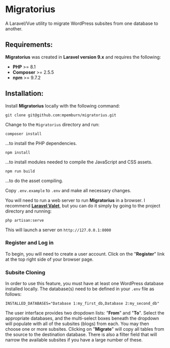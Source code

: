 # Migratorius

A Laravel/Vue utility to migrate WordPress subsites from one database to another.

## Requirements:
**Migratorius** was created in **Laravel version 9.x** and requires the following:

* **PHP** >= 8.1
* **Composer** >= 2.5.5
* **npm** >= 9.7.2

## Installation:
Install **Migratorius** locally with the following command:

`git clone git@github.com:mpemburn/migratorius.git`

Change to the `Migratorius` directory and run:

`composer install`

...to install the PHP dependencies.

`npm install`

...to install modules needed to compile the JavaScript and CSS assets.

`npm run build`

...to do the asset compiling.

Copy `.env.example` to `.env` and make all necessary changes.

You will need to run a web server to run **Migratorius** in a browser.
I recommend [**Laravel Valet**](https://laravel.com/docs/10.x/valet), but you can do it simply by going to the project
directory and running:

`php artisan:serve`

This will launch a server on `http://127.0.0.1:8000`

### Register and Log in
To begin, you will need to create a user account. Click on the "**Register**" link
at the top right side of your browser page.

### Subsite Cloning
In order to use this feature, you must have at least one WordPress database installed locally.
The database(s) need to be defined in your `.env` file as follows:

`INSTALLED_DATABASES="Database 1:my_first_db,Database 2:my_second_db"`

The user interface provides two dropdown lists: "**From**" and "**To**".  Select the 
appropriate databases, and the multi-select boxes beneath the dropdown will
populate with all of the subsites (blogs) from each.  You may then choose one
or more subsites.  Clicking on "**Migrate**" will copy all tables from the source
to the destination database.  There is also a filter field that will narrow
the available subsites if you have a large number of these.

